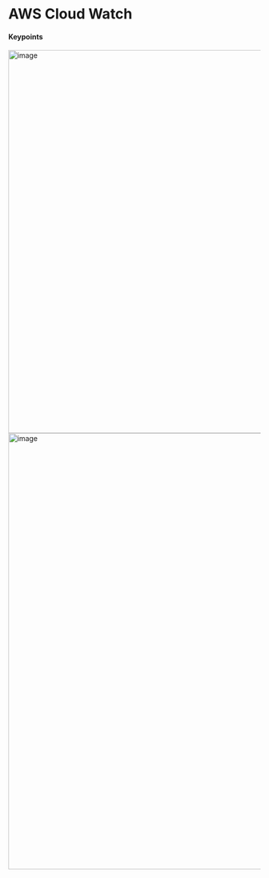 # AWS Cloud Watch

#### Keypoints

<img width="763" alt="image" src="https://github.com/cskarthik22/Notes/assets/38231831/66ba61e6-4309-4aa3-a730-b81af2283a98">

<img width="869" alt="image" src="https://github.com/cskarthik22/Notes/assets/38231831/9b4b4d81-cde9-434c-b642-243fe3d55e5b">

